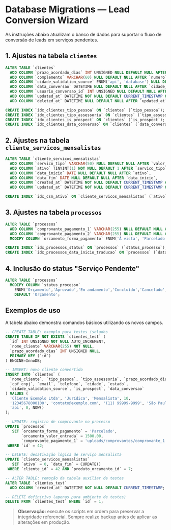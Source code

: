 # Database Migrations — Lead Conversion Wizard

As instruções abaixo atualizam o banco de dados para suportar o fluxo de conversão de leads em serviços pendentes.

## 1. Ajustes na tabela `clientes`

```sql
ALTER TABLE `clientes`
  ADD COLUMN `prazo_acordado_dias` INT UNSIGNED NULL DEFAULT NULL AFTER `tipo_assessoria`,
  ADD COLUMN `complemento` VARCHAR(60) NULL DEFAULT NULL AFTER `numero`,
  ADD COLUMN `cidade_validation_source` ENUM('api', 'database') NULL DEFAULT 'api' AFTER `estado`,
  ADD COLUMN `data_conversao` DATETIME NULL DEFAULT NULL AFTER `cidade_validation_source`,
  ADD COLUMN `usuario_conversao_id` INT UNSIGNED NULL DEFAULT NULL AFTER `data_conversao`,
  ADD COLUMN `updated_at` DATETIME NOT NULL DEFAULT CURRENT_TIMESTAMP ON UPDATE CURRENT_TIMESTAMP AFTER `data_cadastro`,
  ADD COLUMN `deleted_at` DATETIME NULL DEFAULT NULL AFTER `updated_at`;

CREATE INDEX `idx_clientes_tipo_pessoa` ON `clientes` (`tipo_pessoa`);
CREATE INDEX `idx_clientes_tipo_assessoria` ON `clientes` (`tipo_assessoria`);
CREATE INDEX `idx_clientes_is_prospect` ON `clientes` (`is_prospect`);
CREATE INDEX `idx_clientes_data_conversao` ON `clientes` (`data_conversao`);
```

## 2. Ajustes na tabela `cliente_servicos_mensalistas`

```sql
ALTER TABLE `cliente_servicos_mensalistas`
  ADD COLUMN `servico_tipo` VARCHAR(50) NULL DEFAULT NULL AFTER `valor_padrao`,
  ADD COLUMN `ativo` TINYINT(1) NOT NULL DEFAULT 1 AFTER `servico_tipo`,
  ADD COLUMN `data_inicio` DATE NULL DEFAULT NULL AFTER `ativo`,
  ADD COLUMN `data_fim` DATE NULL DEFAULT NULL AFTER `data_inicio`,
  ADD COLUMN `created_at` DATETIME NOT NULL DEFAULT CURRENT_TIMESTAMP AFTER `data_fim`,
  ADD COLUMN `updated_at` DATETIME NOT NULL DEFAULT CURRENT_TIMESTAMP ON UPDATE CURRENT_TIMESTAMP AFTER `created_at`;

CREATE INDEX `idx_csm_ativo` ON `cliente_servicos_mensalistas` (`ativo`);
```

## 3. Ajustes na tabela `processos`

```sql
ALTER TABLE `processos`
  ADD COLUMN `comprovante_pagamento_1` VARCHAR(255) NULL DEFAULT NULL AFTER `data_pagamento_2`,
  ADD COLUMN `comprovante_pagamento_2` VARCHAR(255) NULL DEFAULT NULL AFTER `comprovante_pagamento_1`,
  MODIFY COLUMN `orcamento_forma_pagamento` ENUM('À vista', 'Parcelado', 'Mensal') NULL DEFAULT NULL;

CREATE INDEX `idx_processos_status` ON `processos` (`status_processo`);
CREATE INDEX `idx_processos_data_inicio_traducao` ON `processos` (`data_inicio_traducao`);
```

## 4. Inclusão do status "Serviço Pendente"

```sql
ALTER TABLE `processos`
  MODIFY COLUMN `status_processo`
    ENUM('Orçamento','Aprovado','Em andamento','Concluído','Cancelado','Pendente','Orçamento Pendente','Serviço Pendente')
    DEFAULT 'Orçamento';
```

## Exemplos de uso

A tabela abaixo demonstra comandos básicos utilizando os novos campos.

```sql
-- CREATE TABLE: exemplo para testes isolados
CREATE TABLE IF NOT EXISTS `clientes_test` (
  `id` INT UNSIGNED NOT NULL AUTO_INCREMENT,
  `nome_cliente` VARCHAR(255) NOT NULL,
  `prazo_acordado_dias` INT UNSIGNED NULL,
  PRIMARY KEY (`id`)
) ENGINE=InnoDB;

-- INSERT: novo cliente convertido
INSERT INTO `clientes` (
  `nome_cliente`, `tipo_pessoa`, `tipo_assessoria`, `prazo_acordado_dias`,
  `cpf_cnpj`, `email`, `telefone`, `cidade`, `estado`,
  `cidade_validation_source`, `is_prospect`, `data_conversao`
) VALUES (
  'Cliente Exemplo Ltda', 'Jurídica', 'Mensalista', 10,
  '12345678000100', 'contato@exemplo.com', '(11) 99999-9999', 'São Paulo', 'SP',
  'api', 0, NOW()
);

-- UPDATE: registro de comprovante no processo
UPDATE `processos`
   SET `orcamento_forma_pagamento` = 'Parcelado',
       `orcamento_valor_entrada` = 1500.00,
       `comprovante_pagamento_1` = 'uploads/comprovantes/comprovante_1.pdf'
 WHERE `id` = 42;

-- DELETE: desativação lógica de serviço mensalista
UPDATE `cliente_servicos_mensalistas`
   SET `ativo` = 0, `data_fim` = CURDATE()
 WHERE `cliente_id` = 42 AND `produto_orcamento_id` = 7;

-- ALTER TABLE: remoção da tabela auxiliar de testes
ALTER TABLE `clientes_test`
  ADD COLUMN `created_at` DATETIME NOT NULL DEFAULT CURRENT_TIMESTAMP;

-- DELETE definitivo (apenas para ambiente de testes)
DELETE FROM `clientes_test` WHERE `id` = 1;
```

> **Observação:** execute os scripts em ordem para preservar a integridade referencial. Sempre realize backup antes de aplicar as alterações em produção.
